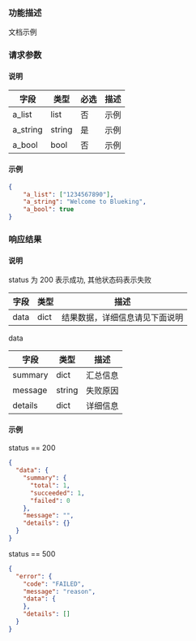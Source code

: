 ### 功能描述

文档示例

### 请求参数

#### 说明

| 字段               |  类型      | 必选   |  描述      |
|--------------------|------------|--------|------------|
| a_list           |  list    | 否     | 示例 |
| a_string            |  string    | 是     | 示例|
| a_bool |  bool      | 否     | 示例 |

#### 示例

```json
{
    "a_list": ["1234567890"],
    "a_string": "Welcome to Blueking",
    "a_bool": true
}
```

### 响应结果

#### 说明

status 为 200 表示成功, 其他状态码表示失败


| 字段      | 类型      | 描述      |
|-----------|----------|-----------|
|  data     |    dict    |      结果数据，详细信息请见下面说明     |

data

| 字段      | 类型      | 描述      |
|-----------|----------|-----------|
|  summary   |    dict    |      汇总信息     |
|  message    |    string  |     失败原因     |
|  details    |    dict  |     详细信息     |

#### 示例

status == 200

```json
{
  "data": {
    "summary": {
      "total": 1,
      "succeeded": 1,
      "failed": 0
    },
    "message": "",
    "details": {}
  }
}
```

status == 500

```json
{
  "error": {
    "code": "FAILED",
    "message": "reason",
    "data": {
    },
    "details": []
  }
}
```
